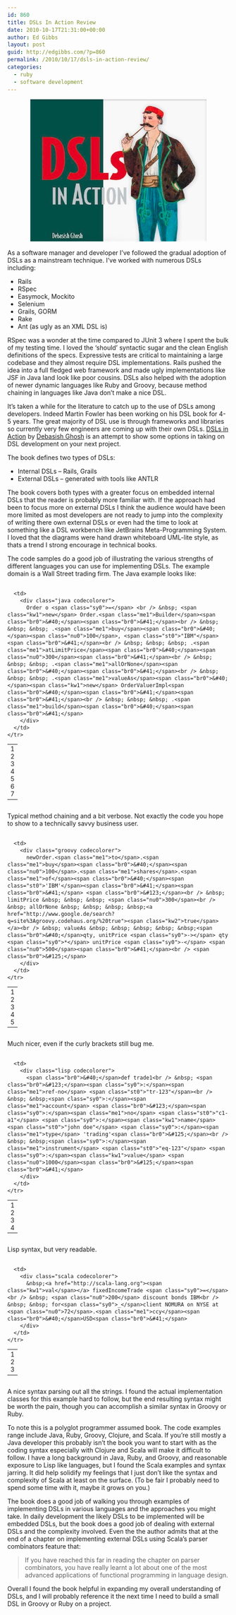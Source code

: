 ```yaml
---
id: 860
title: DSLs In Action Review
date: 2010-10-17T21:31:00+00:00
author: Ed Gibbs
layout: post
guid: http://edgibbs.com/?p=860
permalink: /2010/10/17/dsls-in-action-review/
categories:
  - ruby
  - software development
---
```

<div align="center">
  <img src="/images/dsls_in_action.jpg" />
</div>

As a software manager and developer I&#8217;ve followed the gradual adoption of DSLs as a mainstream technique. I&#8217;ve worked with numerous DSLs including:

  * Rails
  * RSpec
  * Easymock, Mockito
  * Selenium
  * Grails, GORM
  * Rake
  * Ant (as ugly as an XML DSL is)

RSpec was a wonder at the time compared to JUnit 3 where I spent the bulk of my testing time. I loved the &#8216;should&#8217; syntactic sugar and the clean English definitions of the specs. Expressive tests are critical to maintaining a large codebase and they almost require DSL implementations. Rails pushed the idea into a full fledged web framework and made ugly implementations like JSF in Java land look like poor cousins. DSLs also helped with the adoption of newer dynamic languages like Ruby and Groovy, because method chaining in languages like Java don&#8217;t make a nice DSL.

It&#8217;s taken a while for the literature to catch up to the use of DSLs among developers. Indeed Martin Fowler has been working on his DSL book for 4-5 years. The great majority of DSL use is through frameworks and libraries so currently very few engineers are coming up with their own DSLs. [DSLs in Action](http://www.manning.com/ghosh/) by [Debasish Ghosh](http://debasishg.blogspot.com/) is an attempt to show some options in taking on DSL development on your next project.

The book defines two types of DSLs:

  * Internal DSLs &#8211; Rails, Grails
  * External DSLs &#8211; generated with tools like ANTLR

The book covers both types with a greater focus on embedded internal DSLs that the reader is probably more familiar with. If the approach had been to focus more on external DSLs I think the audience would have been more limited as most developers are not ready to jump into the complexity of writing there own external DSLs or even had the time to look at something like a DSL workbench like JetBrains Meta-Programming System. I loved that the diagrams were hand drawn whiteboard UML-lite style, as thats a trend I strong encourage in technical books.

The code samples do a good job of illustrating the various strengths of different languages you can use for implementing DSLs. The example domain is a Wall Street trading firm. The Java example looks like:

<div class="codecolorer-container java vibrant overflow-off" style="overflow:auto;white-space:nowrap;">
  <table cellspacing="0" cellpadding="0">
    <tr>
      <td class="line-numbers">
        <div>
          1<br />2<br />3<br />4<br />5<br />6<br />7<br />
        </div>
      </td>
      
      <td>
        <div class="java codecolorer">
          Order o <span class="sy0">=</span> <br /> &nbsp; <span class="kw1">new</span> Order.<span class="me1">Builder</span><span class="br0">&#40;</span><span class="br0">&#41;</span><br /> &nbsp; &nbsp; &nbsp; .<span class="me1">buy</span><span class="br0">&#40;</span><span class="nu0">100</span>, <span class="st0">"IBM"</span><span class="br0">&#41;</span><br /> &nbsp; &nbsp; &nbsp; .<span class="me1">atLimitPrice</span><span class="br0">&#40;</span><span class="nu0">300</span><span class="br0">&#41;</span><br /> &nbsp; &nbsp; &nbsp; .<span class="me1">allOrNone</span><span class="br0">&#40;</span><span class="br0">&#41;</span><br /> &nbsp; &nbsp; &nbsp; .<span class="me1">valueAs</span><span class="br0">&#40;</span><span class="kw1">new</span> OrderValuerImpl<span class="br0">&#40;</span><span class="br0">&#41;</span><span class="br0">&#41;</span><br /> &nbsp; &nbsp; &nbsp; .<span class="me1">build</span><span class="br0">&#40;</span><span class="br0">&#41;</span>
        </div>
      </td>
    </tr>
  </table>
</div>

Typical method chaining and a bit verbose. Not exactly the code you hope to show to a technically savvy business user.

<div class="codecolorer-container groovy vibrant overflow-off" style="overflow:auto;white-space:nowrap;">
  <table cellspacing="0" cellpadding="0">
    <tr>
      <td class="line-numbers">
        <div>
          1<br />2<br />3<br />4<br />5<br />
        </div>
      </td>
      
      <td>
        <div class="groovy codecolorer">
          newOrder.<span class="me1">to</span>.<span class="me1">buy</span><span class="br0">&#40;</span><span class="nu0">100</span>.<span class="me1">shares</span>.<span class="me1">of</span><span class="br0">&#40;</span><span class="st0">'IBM'</span><span class="br0">&#41;</span><span class="br0">&#41;</span> <span class="br0">&#123;</span><br /> &nbsp; limitPrice &nbsp; &nbsp; &nbsp; <span class="nu0">300</span><br /> &nbsp; allOrNone &nbsp; &nbsp; &nbsp; &nbsp;<a href="http://www.google.de/search?q=site%3Agroovy.codehaus.org/%20true"><span class="kw2">true</span></a><br /> &nbsp; valueAs &nbsp; &nbsp; &nbsp; &nbsp; &nbsp;<span class="br0">&#40;</span>qty, unitPrice <span class="sy0">-></span> qty <span class="sy0">*</span> unitPrice <span class="sy0">-</span> <span class="nu0">500</span><span class="br0">&#41;</span><br /> <span class="br0">&#125;</span>
        </div>
      </td>
    </tr>
  </table>
</div>

Much nicer, even if the curly brackets still bug me.

<div class="codecolorer-container lisp vibrant overflow-off" style="overflow:auto;white-space:nowrap;">
  <table cellspacing="0" cellpadding="0">
    <tr>
      <td class="line-numbers">
        <div>
          1<br />2<br />3<br />4<br />
        </div>
      </td>
      
      <td>
        <div class="lisp codecolorer">
          <span class="br0">&#40;</span>def trade1<br /> &nbsp; <span class="br0">&#123;</span><span class="sy0">:</span><span class="me1">ref-no</span> <span class="st0">"tr-123"</span><br /> &nbsp; &nbsp;<span class="sy0">:</span><span class="me1">account</span> <span class="br0">&#123;</span><span class="sy0">:</span><span class="me1">no</span> <span class="st0">"c1-a1"</span> <span class="sy0">:</span><span class="kw1">name</span> <span class="st0">"john doe"</span> <span class="sy0">:</span><span class="me1">type</span> 'trading'<span class="br0">&#125;</span><br /> &nbsp; &nbsp;<span class="sy0">:</span><span class="me1">instrument</span> <span class="st0">"eq-123"</span> <span class="sy0">:</span><span class="kw1">value</span> <span class="nu0">1000</span><span class="br0">&#125;</span><span class="br0">&#41;</span>
        </div>
      </td>
    </tr>
  </table>
</div>

Lisp syntax, but very readable.

<div class="codecolorer-container scala vibrant overflow-off" style="overflow:auto;white-space:nowrap;">
  <table cellspacing="0" cellpadding="0">
    <tr>
      <td class="line-numbers">
        <div>
          1<br />2<br />3<br />
        </div>
      </td>
      
      <td>
        <div class="scala codecolorer">
          &nbsp;<a href="http://scala-lang.org"><span class="kw1">val</span></a> fixedIncomeTrade <span class="sy0">=</span> <br /> &nbsp; <span class="nu0">200</span> discount bonds IBM<br /> &nbsp; &nbsp; for<span class="sy0">_</span>client NOMURA on NYSE at <span class="nu0">72</span>.<span class="me1">ccy</span><span class="br0">&#40;</span>USD<span class="br0">&#41;</span>
        </div>
      </td>
    </tr>
  </table>
</div>

A nice syntax parsing out all the strings. I found the actual implementation classes for this example hard to follow, but the end resulting syntax might be worth the pain, though you can accomplish a similar syntax in Groovy or Ruby.

To note this is a polyglot programmer assumed book. The code examples range include Java, Ruby, Groovy, Clojure, and Scala. If you&#8217;re still mostly a Java developer this probably isn&#8217;t the book you want to start with as the coding syntax especially with Clojure and Scala will make it difficult to follow. I have a long background in Java, Ruby, and Groovy, and reasonable exposure to Lisp like languages, but I found the Scala examples and syntax jarring. It did help solidify my feelings that I just don&#8217;t like the syntax and complexity of Scala at least on the surface. (To be fair I probably need to spend some time with it, maybe it grows on you.)

The book does a good job of walking you through examples of implementing DSLs in various languages and the approaches you might take. In daily development the likely DSLs to be implemented will be embedded DSLs, but the book does a good job of dealing with external DSLs and the complexity involved. Even the the author admits that at the end of a chapter on implementing external DSLs using Scala&#8217;s parser combinators feature that:

> If you have reached this far in reading the chapter on parser combinators, you have really learnt a lot about one of the most advanced applications of functional programming in language design. 

Overall I found the book helpful in expanding my overall understanding of DSLs, and I will probably reference it the next time I need to build a small DSL in Groovy or Ruby on a project.